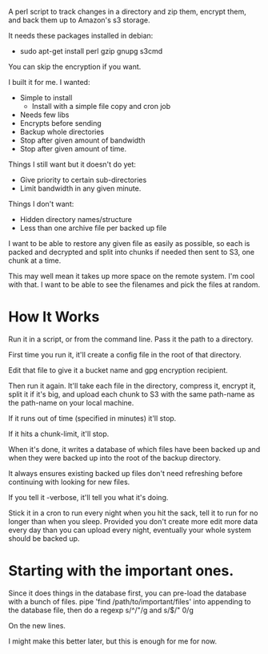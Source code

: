 A perl script to track changes in a directory
and zip them, encrypt them, and back them up to
Amazon's s3 storage.

It needs these packages installed in debian:

* sudo apt-get install perl gzip gnupg s3cmd 

You can skip the encryption if you want.

I built it for me. I wanted:
* Simple to install
  * Install with a simple file copy and cron job
* Needs few libs
* Encrypts before sending
* Backup whole directories
* Stop after given amount of bandwidth
* Stop after given amount of time.


Things I still want but it doesn't do yet:
* Give priority to certain sub-directories
* Limit bandwidth in any given minute.

Things I don't want:
* Hidden directory names/structure
* Less than one archive file per backed up file

I want to be able to restore any given file
as easily as possible, so each is packed and
decrypted and split into chunks if needed
then sent to S3, one chunk at a time.

This may well mean it takes up more space on
the remote system. I'm cool with that. I want
to be able to see the filenames and pick
the files at random.


How It Works
============
Run it in a script, or from the command line.
Pass it the path to a directory.

First time you run it, it'll create a config
file in the root of that directory.

Edit that file to give it a bucket name
and gpg encryption recipient.

Then run it again. It'll take each file in 
the directory, compress it, encrypt it, split
it if it's big, and upload each chunk to S3
with the same path-name as the path-name on
your local machine.

If it runs out of time (specified in minutes)
it'll stop.

If it hits a chunk-limit, it'll stop.

When it's done, it writes a database of
which files have been backed up and when
they were backed up into the root of the
backup directory.

It always ensures existing backed up files
don't need refreshing before continuing with
looking for new files.

If you tell it -verbose, it'll tell you what
it's doing.

Stick it in a cron to run every night when you
hit the sack, tell it to run for no longer than
when you sleep. Provided you don't create more
edit more data every day than you can upload
every night, eventually your whole system should
be backed up.

Starting with the important ones.
=================================

Since it does things in the database first, you
can pre-load the database with a bunch of files.
pipe 'find /path/to/important/files' into appending
to the database file, then do a regexp
s/^/"/g
and
s/$/" 0/g

On the new lines.

I might make this better later, but this is
enough for me for now.
